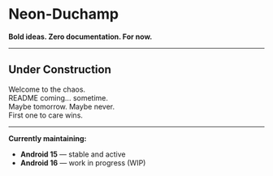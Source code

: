# Neon-Duchamp

**Bold ideas. Zero documentation. For now.**

---

## Under Construction  
Welcome to the chaos.  
README coming... sometime.  
Maybe tomorrow. Maybe never.  
First one to care wins.

---

**Currently maintaining:**  
- **Android 15** — stable and active  
- **Android 16** — work in progress (WIP)

